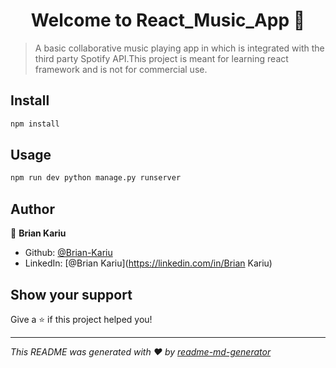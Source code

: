<h1 align="center">Welcome to React_Music_App 👋</h1>
<p>
</p>

> A basic collaborative music playing app in which is integrated with the third party Spotify API.This project is meant for learning react framework and is not for commercial use. 

## Install

```sh
npm install
```

## Usage

```sh
npm run dev python manage.py runserver
```

## Author

👤 **Brian Kariu**

* Github: [@Brian-Kariu](https://github.com/Brian-Kariu)
* LinkedIn: [@Brian Kariu](https://linkedin.com/in/Brian Kariu)

## Show your support

Give a ⭐️ if this project helped you!

***
_This README was generated with ❤️ by [readme-md-generator](https://github.com/kefranabg/readme-md-generator)_
